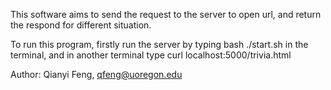  This software aims to send the request to the server to open url, and return the respond for different situation. 
 
 To run this program, firstly run the server by typing bash ./start.sh in the terminal, and in another terminal type curl localhost:5000/trivia.html
 
Author: Qianyi Feng, qfeng@uoregon.edu 

